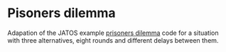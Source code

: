 # Pisoners dilemma 

Adapation of the JATOS example [prisoners dilemma](https://github.com/JATOS/JATOS_examples/blob/master/examples/prisoners_dilemma.jzip) code for a situation with three alternatives, eight rounds and different delays between them.  
